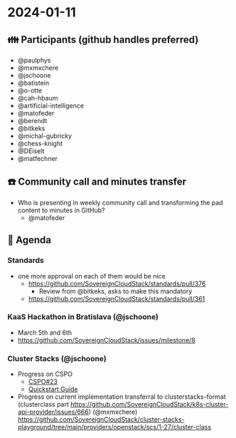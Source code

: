 # 2024-01-11
## :family: Participants (github handles preferred)

* @paulphys
* @mxmxchere
* @jschoone
* @batistein
* @o-otte
* @cah-hbaum
* @artificial-intelligence
* @matofeder
* @berendt
* @bitkeks
* @michal-gubricky
* @chess-knight
* @DEiselt
* @matfechner

## :telephone: Community call and minutes transfer
* Who is presenting in weekly community call and transforming the pad content to minutes in GitHub?
    * @matofeder

## :notebook: Agenda
### Standards
* one more approval on each of them would be nice
    * https://github.com/SovereignCloudStack/standards/pull/376
        * Review from @bitkeks, asks to make this mandatory
    * https://github.com/SovereignCloudStack/standards/pull/361

### KaaS Hackathon in Bratislava (@jschoone)
- March 5th and 6th
- https://github.com/SovereignCloudStack/issues/milestone/8

### Cluster Stacks (@jschoone)
- Progress on CSPO
    - [CSPO#23](https://github.com/SovereignCloudStack/cluster-stack-provider-openstack/pull/23)
    - [Quickstart Guide](https://input.scs.community/cspo-PR23?view#)
- Progress on current implementation transferral to clusterstacks-format (clusterclass part https://github.com/SovereignCloudStack/k8s-cluster-api-provider/issues/666) (@mxmxchere) https://github.com/SovereignCloudStack/cluster-stacks-playground/tree/main/providers/openstack/scs/1-27/cluster-class
